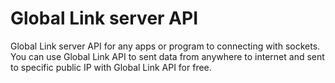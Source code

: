 # Global Link server API
Global Link server API for any apps or program to connecting with sockets.
You can use Global Link API to sent data from anywhere to internet and sent to specific public IP with Global Link API for free.
